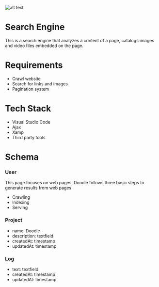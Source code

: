 ![alt text](images/One.PNG)
 

# Search Engine
This is a search engine that analyzes a content of a page, catalogs images and video files embedded on the page.


# Requirements
- Crawl website
- Search for links and images
- Pagination system


# Tech Stack
- Visual Studio Code
- Ajax
- Xamp
- Third party tools


# Schema

### User

This page focuses on web pages. Doodle follows three basic steps to generate results from web pages

- Crawling
- Indexing
- Serving


### Project

- name: Doodle 
- description: textfield
- createdAt: timestamp
- updatedAt: timestamp

### Log
- text: textfield
- createdAt: timestamp
- updatedAt: timestamp
